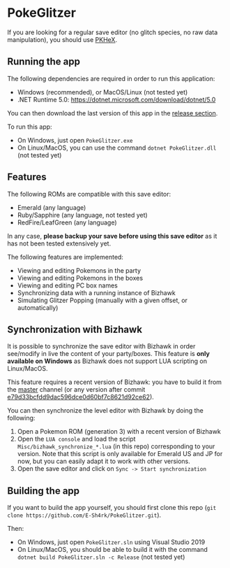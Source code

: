 # PokeGlitzer

If you are looking for a regular save editor (no glitch species, no raw data manipulation),
you should use [PKHeX](https://github.com/kwsch/PKHeX).

## Running the app

The following dependencies are required in order to run this application:

- Windows (recommended), or MacOS/Linux (not tested yet)
- .NET Runtime 5.0: https://dotnet.microsoft.com/download/dotnet/5.0

You can then download the last version of this app in the [release section](https://github.com/E-Sh4rk/PokeGlitzer/releases).

To run this app:
- On Windows, just open `PokeGlitzer.exe`
- On Linux/MacOS, you can use the command `dotnet PokeGlitzer.dll` (not tested yet)

## Features

The following ROMs are compatible with this save editor:
- Emerald (any language)
- Ruby/Sapphire (any language, not tested yet)
- RedFire/LeafGreen (any language)

In any case, **please backup your save before using this save editor** as it has not been tested extensively yet.

The following features are implemented:
- Viewing and editing Pokemons in the party
- Viewing and editing Pokemons in the boxes
- Viewing and editing PC box names
- Synchronizing data with a running instance of Bizhawk
- Simulating Glitzer Popping (manually with a given offset, or automatically)

## Synchronization with Bizhawk

It is possible to synchronize the save editor with Bizhawk in order see/modify in live
the content of your party/boxes. This feature is **only available on Windows** as Bizhawk does not
support LUA scripting on Linux/MacOS.

This feature requires a recent version of Bizhawk:
you have to build it from the [master](https://github.com/TASVideos/BizHawk/tree/master) channel
(or any version after commit [e79d33bcfdd9dac596dce0d60bf7c8621d92ce62](https://github.com/TASVideos/BizHawk/tree/e79d33bcfdd9dac596dce0d60bf7c8621d92ce62)).

You can then synchronize the level editor with Bizhawk by doing the following:
1. Open a Pokemon ROM (generation 3) with a recent version of Bizhawk
2. Open the `LUA console` and load the script `Misc/bizhawk_synchronize_*.lua` (in this repo) corresponding to your version.
Note that this script is only available for Emerald US and JP for now, but you can easily adapt it to work with other versions.
3. Open the save editor and click on `Sync -> Start synchronization`

## Building the app

If you want to build the app yourself, you should first clone this repo
(`git clone https://github.com/E-Sh4rk/PokeGlitzer.git`).

Then:
- On Windows, just open `PokeGlitzer.sln` using Visual Studio 2019
- On Linux/MacOS, you should be able to build it with the command `dotnet build PokeGlitzer.sln -c Release`
(not tested yet)
